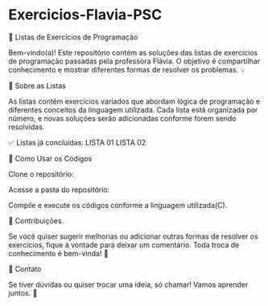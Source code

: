 # Exercicios-Flavia-PSC
📌 Listas de Exercícios de Programação

Bem-vindo(a)! Este repositório contém as soluções das listas de exercícios de programação passadas pela professora Flávia. O objetivo é compartilhar conhecimento e mostrar diferentes formas de resolver os problemas. 💡

📜 Sobre as Listas

As listas contêm exercícios variados que abordam lógica de programação e diferentes conceitos da linguagem utilizada. Cada lista está organizada por número, e novas soluções serão adicionadas conforme forem sendo resolvidas.

✅ Listas já concluídas:
LISTA 01
LISTA 02


🚀 Como Usar os Códigos

Clone o repositório:

Acesse a pasta do repositório:

Compile e execute os códigos conforme a linguagem utilizada(C).

🤝 Contribuições

Se você quiser sugerir melhorias ou adicionar outras formas de resolver os exercícios, fique à vontade para deixar um comentário. Toda troca de conhecimento é bem-vinda! 💬

📩 Contato

Se tiver dúvidas ou quiser trocar uma ideia, só chamar! Vamos aprender juntos. 🚀
